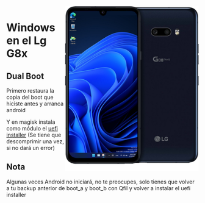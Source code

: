  <img align="right" src="https://github.com/Icesito68/Port-Windows-11-Lg-G8x/blob/main/mh2lm.png" width="350" alt="Windows 11 Running On A Lg G8x">


# Windows en el Lg G8x

## Dual Boot

 Primero restaura la copia del boot que hiciste antes y arranca android

 Y en magisk instala como módulo el [uefi installer](https://github.com/edk2-porting/edk2-msm/actions/runs/4165267962) (Se tiene que descomprimir una vez, si no dará un error)

## Nota

 Algunas veces Android no iniciará, no te preocupes, solo tienes que volver a tu backup anterior de boot_a y boot_b con Qfil y volver a instalar el uefi installer
